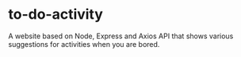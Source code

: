 # to-do-activity
A website based on Node, Express and Axios API that shows various suggestions for activities when you are bored.
